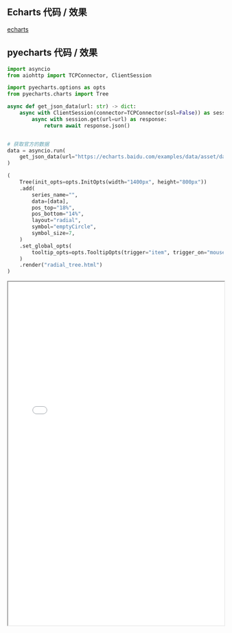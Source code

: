 ## Echarts 代码 / 效果

[echarts](https://www.echartsjs.com/examples/zh/editor.html?c=tree-radial ':include :type=iframe width=100% height=800px')

## pyecharts 代码 / 效果

```python
import asyncio
from aiohttp import TCPConnector, ClientSession

import pyecharts.options as opts
from pyecharts.charts import Tree

async def get_json_data(url: str) -> dict:
    async with ClientSession(connector=TCPConnector(ssl=False)) as session:
        async with session.get(url=url) as response:
            return await response.json()


# 获取官方的数据
data = asyncio.run(
    get_json_data(url="https://echarts.baidu.com/examples/data/asset/data/flare.json")
)

(
    Tree(init_opts=opts.InitOpts(width="1400px", height="800px"))
    .add(
        series_name="",
        data=[data],
        pos_top="18%",
        pos_bottom="14%",
        layout="radial",
        symbol="emptyCircle",
        symbol_size=7,
    )
    .set_global_opts(
        tooltip_opts=opts.TooltipOpts(trigger="item", trigger_on="mousemove")
    )
    .render("radial_tree.html")
)
```

<iframe width="100%" height="800px" src="Tree/radial_tree.html"></iframe>